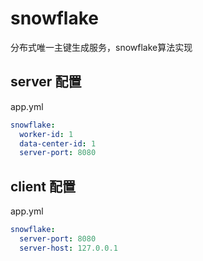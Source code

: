 # snowflake
分布式唯一主键生成服务，snowflake算法实现

## server  配置
app.yml
```yml
snowflake:
  worker-id: 1
  data-center-id: 1
  server-port: 8080
```

## client 配置
app.yml
```yml
snowflake:
  server-port: 8080
  server-host: 127.0.0.1
```